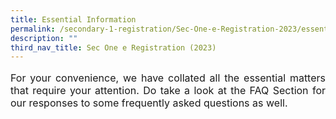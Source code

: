 ```yaml
---
title: Essential Information
permalink: /secondary-1-registration/Sec-One-e-Registration-2023/essential-information/
description: ""
third_nav_title: Sec One e Registration (2023)
---
```

<p style="text-align: justify;font-size:16px;">For your convenience, we have collated all the essential matters that require your attention. Do take a look at the FAQ Section for our responses to some frequently asked questions as well.</p>  
